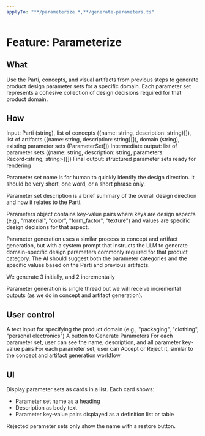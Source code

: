 ```yaml
---
applyTo: "**/parameterize.*,**/generate-parameters.ts"
---
```


# Feature: Parameterize

## What

Use the Parti, concepts, and visual artifacts from previous steps to generate product design parameter sets for a specific domain. Each parameter set represents a cohesive collection of design decisions required for that product domain.

## How

Input: Parti (string), list of concepts ({name: string, description: string}[]), list of artifacts ({name: string, description: string}[]), domain (string), existing parameter sets (ParameterSet[])
Intermediate output: list of parameter sets ({name: string, description: string, parameters: Record<string, string>}[])
Final output: structured parameter sets ready for rendering

Parameter set name is for human to quickly identify the design direction. It should be very short, one word, or a short phrase only.

Parameter set description is a brief summary of the overall design direction and how it relates to the Parti.

Parameters object contains key-value pairs where keys are design aspects (e.g., "material", "color", "form_factor", "texture") and values are specific design decisions for that aspect.

Parameter generation uses a similar process to concept and artifact generation, but with a system prompt that instructs the LLM to generate domain-specific design parameters commonly required for that product category. The AI should suggest both the parameter categories and the specific values based on the Parti and previous artifacts.

We generate 3 initially, and 2 incrementally

Parameter generation is single thread but we will receive incremental outputs (as we do in concept and artifact generation).

## User control

A text input for specifying the product domain (e.g., "packaging", "clothing", "personal electronics")
A button to Generate Parameters
For each parameter set, user can see the name, description, and all parameter key-value pairs
For each parameter set, user can Accept or Reject it, similar to the concept and artifact generation workflow

## UI

Display parameter sets as cards in a list. Each card shows:

- Parameter set name as a heading
- Description as body text
- Parameter key-value pairs displayed as a definition list or table

Rejected parameter sets only show the name with a restore button.
